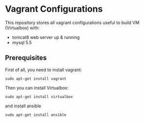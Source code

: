 # Vagrant Configurations #
This repository stores all vagrant configurations useful to build VM (Virtualbox) with:
- tomcat8 web server up & running
- mysql 5.5

## Prerequisites ##

First of all, you need to install vagrant:
```
sudo apt-get install vagrant
```

Then you can install Virtualbox:

```
sudo apt-get install virtualbox
```

and install ansible
```
sudo apt-get install ansible
```